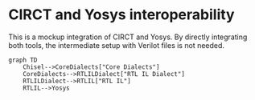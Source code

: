 # CIRCT and Yosys interoperability

This is a mockup integration of CIRCT and Yosys. By directly integrating both tools, the intermediate setup with Verilot files is not needed.

```mermaid
graph TD
    Chisel-->CoreDialects["Core Dialects"]
    CoreDialects-->RTLILDialect["RTL IL Dialect"]
    RTLILDialect-->RTLIL["RTL IL"]
    RTLIL-->Yosys
```

